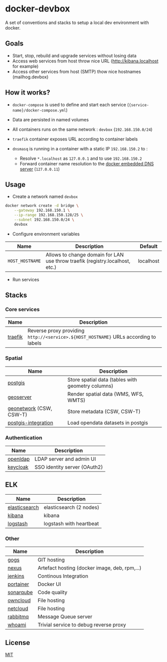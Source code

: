 # docker-devbox

A set of conventions and stacks to setup a local dev environment with docker.

## Goals

* Start, stop, rebuild and upgrade services without losing data
* Access web services from host throw nice URL (http://kibana.localhost for example)
* Access other services from host (SMTP) thow nice hostnames (mailhog.devbox)

## How it works?

* `docker-compose` is used to define and start each service (`{service-name}/docker-compose.yml`)
* Data are persisted in named volumes
* All containers runs on the same network : `devbox` (`192.168.150.0/24`)
* `traefik` container exposes URL according to container labels
* `dnsmasq` is running in a container with a static IP `192.168.150.2` to :

  * Resolve `*.localhost` as `127.0.0.1` and to use `192.168.150.2`
  * Forward container name resolution to the [docker embedded DNS server](https://docs.docker.com/v17.09/engine/userguide/networking/configure-dns/) (`127.0.0.11`)

## Usage

* Create a network named `devbox`

```bash
docker network create -d bridge \
    --gateway 192.168.150.1 \
    --ip-range 192.168.150.128/25 \
    --subnet 192.168.150.0/24 \
    devbox
```

* Configure environment variables

| Name            | Description                                                                  | Default   |
| --------------- | ---------------------------------------------------------------------------- | --------- |
| `HOST_HOSTNAME` | Allows to change domain for LAN use throw traefik (registry.localhost, etc.) | localhost |

* Run services


## Stacks

### Core services

| Name                         | Description                                                                          |
| ---------------------------- | ------------------------------------------------------------------------------------ |
| [traefik](traefik/README.md) | Reverse proxy providing `http://<service>.${HOST_HOSTNAME}` URLs according to labels |

### Spatial

| Name                                                 | Description                                       |
| ---------------------------------------------------- | ------------------------------------------------- |
| [postgis](postgis/README.md)                         | Store spatial data (tables with geometry columns) |
| [geoserver](geoserver/README.md)                     | Render spatial data (WMS, WFS, WMTS)              |
| [geonetwork](geonetwork/README.md) (CSW, CSW-T)      | Store metadata (CSW, CSW-T)                       |
| [postgis-integration](postgis-integration/README.md) | Load opendata datasets in postgis                 |

### Authentication

| Name                           | Description                  |
| ------------------------------ | ---------------------------- |
| [openldap](openldap/README.md) | LDAP server and admin UI     |
| [keycloak](keycloak/README.md) | SSO identity server (OAuth2) |

## ELK

| Name                                     | Description             |
| ---------------------------------------- | ----------------------- |
| [elasticsearch](elasticsearch/README.md) | elasticsearch (2 nodes) |
| [kibana](kibana/README.md)               | kibana                  |
| [logstash](logstash/README.md)           | logstash with heartbeat |

### Other

| Name                             | Description                                   |
| -------------------------------- | --------------------------------------------- |
| [gogs](gogs/README.md)           | GIT hosting                                   |
| [nexus](nexus/README.md)         | Artefact hosting (docker image, deb, rpm,...) |
| [jenkins](jenkins/README.md)     | Continous Integration                         |
| [portainer](portainer/README.md) | Docker UI                                     |
| [sonarqube](sonarqube/README.md) | Code quality                                  |
| [owncloud](owncloud/README.md)   | File hosting                                  |
| [netcloud](netcloud/README.md)   | File hosting                                  |
| [rabbitmq](rabbitmq/README.md)   | Message Queue server                          |
| [whoami](netcloud/README.md)     | Trivial service to debug reverse proxy        |

## License

[MIT](LICENSE)
